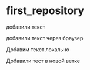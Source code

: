 ﻿# first_repository

добавили текст

добавили текст через браузер

Добавим текст локально

Добавили тест в новой ветке